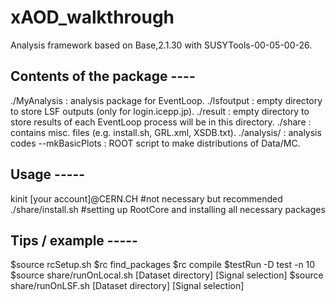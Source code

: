 # xAOD_walkthrough
Analysis framework based on Base,2.1.30 with SUSYTools-00-05-00-26.

## Contents of the package ----
./MyAnalysis : analysis package for EventLoop.
./lsfoutput  : empty directory to store LSF outputs (only for login.icepp.jp).
./result     : empty directory to store results of each EventLoop process will be in this directory.
./share      : contains misc. files (e.g. install.sh, GRL.xml, XSDB.txt).
./analysis/  : analysis codes
  --mkBasicPlots : ROOT script to make distributions of Data/MC.

## Usage -----
kinit [your account]@CERN.CH #not necessary but recommended
./share/install.sh #setting up RootCore and installing all necessary packages

## Tips / example -----
$source rcSetup.sh
$rc find_packages
$rc compile
$testRun -D test -n 10
$source share/runOnLocal.sh [Dataset directory] [Signal selection]
$source share/runOnLSF.sh [Dataset directory] [Signal selection]
